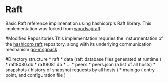 # Raft
Basic Raft reference implimenation using hashicorp's Raft library. This implementation was forked from [woodsaj/raft](https://github.com/woodsaj/raft).

#Modified Repositories
This implementation requries the insturmentation of the [hashicorp
raft](http://www.github.com/hashicorp/raft) repository, along with its
underlying communication mechanism
[go-msgpack](http://www.github.com/hashicorp/go-msgpack/)

#Directory structure
	* raft
		* data (raft database files generated at runtime )
			* raft8080.db
			* raft8081.db
			* ...
		* peers
			* peers.json (a list of all hosts)
		* snapshots ( history of snapshot requests by all hosts )
		* main.go ( entry point, and configuration file )
		

			